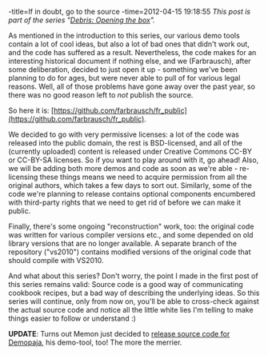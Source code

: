 -title=If in doubt, go to the source
-time=2012-04-15 19:18:55
*This post is part of the series "[Debris: Opening the box](*debris-opening-the-box)".*

As mentioned in the introduction to this series, our various demo tools contain a lot of cool ideas, but also a lot of bad ones that didn't work out, and the code has suffered as a result. Nevertheless, the code makes for an interesting historical document if nothing else, and we \(Farbrausch\), after some deliberation, decided to just open it up \- something we've been planning to do for ages, but were never able to pull of for various legal reasons. Well, all of those problems have gone away over the past year, so there was no good reason left to *not* publish the source.

So here it is: [https://github.com/farbrausch/fr_public](https://github.com/farbrausch/fr_public).

We decided to go with very permissive licenses: a lot of the code was released into the public domain, the rest is BSD\-licensed, and all of the \(currently uploaded\) content is released under Creative Commons CC\-BY or CC\-BY\-SA licenses. So if you want to play around with it, go ahead! Also, we will be adding both more demos and code as soon as we're able \- re\-licensing these things means we need to acquire permission from all the original authors, which takes a few days to sort out. Similarly, some of the code we're planning to release contains optional components encumbered with third\-party rights that we need to get rid of before we can make it public. 

Finally, there's some ongoing "reconstruction" work, too: the original code was written for various compiler versions etc., and some depended on old library versions that are no longer available. A separate branch of the repository \("vs2010"\) contains modified versions of the original code that should compile with VS2010.

And what about this series? Don't worry, the point I made in the first post of this series remains valid: Source code is a good way of communicating cookbook recipes, but a bad way of describing the underlying ideas. So this series will continue, only from now on, you'll be able to cross\-check against the actual source code and notice all the little white lies I'm telling to make things easier to follow or understand :\)

**UPDATE**: Turns out Memon just decided to [release source code for Demopaja](http://digestingduck.blogspot.com/2012/04/demopaja-sources.html), his demo\-tool, too! The more the merrier.